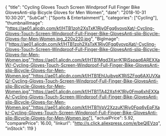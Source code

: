 {
	"title": "Cycling Gloves Touch Screen Windproof Full Finger Bike GlovesAnti-slip  Bicycle Gloves for Men Women",
	"date": "2018-10-31 10:30:20",
	"SubCat": ["Sports & Entertainment"],
	"categories": ["Cycling"],
	"thumbnailImage": "https://ae01.alicdn.com/kf/HTB1zoh2XsTxK1Rjy0Fgq6yovpXat/-Cycling-Gloves-Touch-Screen-Windproof-Full-Finger-Bike-GlovesAnti-slip-Bicycle-Gloves-for-Men-Women.jpg_220x220.jpg",
	"BigImage": ["https://ae01.alicdn.com/kf/HTB1zoh2XsTxK1Rjy0Fgq6yovpXat/-Cycling-Gloves-Touch-Screen-Windproof-Full-Finger-Bike-GlovesAnti-slip-Bicycle-Gloves-for-Men-Women.jpg","https://ae01.alicdn.com/kf/HTB1Mgd3XsrrK1RjSspaq6AREXXaW/-Cycling-Gloves-Touch-Screen-Windproof-Full-Finger-Bike-GlovesAnti-slip-Bicycle-Gloves-for-Men-Women.jpg","https://ae01.alicdn.com/kf/HTB1EhUuibvpK1RjSZFqq6AXUVXaQ/-Cycling-Gloves-Touch-Screen-Windproof-Full-Finger-Bike-GlovesAnti-slip-Bicycle-Gloves-for-Men-Women.jpg","https://ae01.alicdn.com/kf/HTB1TA42XsfrK1Rjy0Fmq6xhEXXaA/-Cycling-Gloves-Touch-Screen-Windproof-Full-Finger-Bike-GlovesAnti-slip-Bicycle-Gloves-for-Men-Women.jpg","https://ae01.alicdn.com/kf/HTB1VpV2XzzuK1Rjy0Fpq6yEpFXak/-Cycling-Gloves-Touch-Screen-Windproof-Full-Finger-Bike-GlovesAnti-slip-Bicycle-Gloves-for-Men-Women.jpg"],
	"actualPrice": 5.92,
	"comparePrice": 16.00,
	"linkurl": "http://s.click.aliexpress.com/e/beQlEVzq",
	"inStock": 119
}
